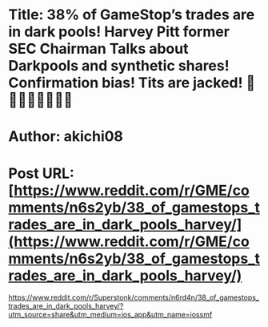 # Title: 38% of GameStop’s trades are in dark pools! Harvey Pitt former SEC Chairman Talks about Darkpools and synthetic shares! Confirmation bias! Tits are jacked! 🚀🚀🚀🚀🚀🚀😩😩
# Author: akichi08
# Post URL: [https://www.reddit.com/r/GME/comments/n6s2yb/38_of_gamestops_trades_are_in_dark_pools_harvey/](https://www.reddit.com/r/GME/comments/n6s2yb/38_of_gamestops_trades_are_in_dark_pools_harvey/)


https://www.reddit.com/r/Superstonk/comments/n6rd4n/38_of_gamestops_trades_are_in_dark_pools_harvey/?utm_source=share&utm_medium=ios_app&utm_name=iossmf